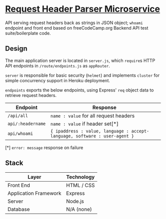 # [Request Header Parser Microservice](https://www.freecodecamp.org/learn/apis-and-microservices/apis-and-microservices-projects/request-header-parser-microservice)

API serving request headers back as strings in JSON object; `whoami` endpoint and front end based on freeCodeCamp.org Backend API test suite/boilerplate code.

## Design
The main application server is located in `server.js`, which `require`s HTTP API endpoints in `/route/endpoints.js` as `appRouter`.

`server` is responsible for basic security (`helmet`) and implements `cluster` for simple concurrency support in Heroku deployment. 

`endpoints` exports the below endpoints, using Express' `req` object data to retrieve request headers.

Endpoint | Response
-|-
`/api/all` | `name : value` for all request headers
`api/:headername` | `name : value` if header set[*]
`api/whoami` | `{ ipaddress : value, language : accept-language, software : user-agent }`

[*] `error: message` response on failure
## Stack
Layer | Technology
-|-
Front End | HTML / CSS
Application Framework | Express
Server | Node.js
Database | N/A (none)
